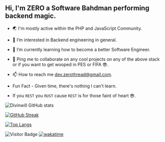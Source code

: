 ## Hi, I'm ZERO a Software Bahdman performing backend magic.

<!-- - 💻 I use: `JavaScript`, `TypeScript`,`PHP`, `Laravel`, `Lumen`, `Node JS`, `Express`, `NestJS`, `Git`, `MySQL`, `MongoDB`, `Redis`, `Apache`, `Nginx`, `PostgresSQL`, `Heroku`, `Digital Ocean`, `GitHub Actions`. -->

- 🌏 I'm mostly active within the PHP and JavaScript Community.

- 👀 I’m interested in Backend engineering in general.

- 🚀 I’m currently learning how to become a better Software Engineer.

- 🤝 Ping me to collaborate on any cool projects on any of the above stack or if you want to get wooped in PES or FIFA 😎.

- 📫 How to reach me dev.zerothread@gmail.com.

- Fun Fact - Given time, there's nothing I can't learn.

- If you `REST` you `RUST` cause `REST` is for those faint of heart 😎.

![Divinwill GitHub stats](https://github-readme-stats.vercel.app/api?username=zerothebahdman&show_icons=true&theme=algolia&count_private=true&line_height=30&hide=prs,issues,contributed,&include_all_commits=true)

 <!-- <a>
  <img align="center" src="https://github-readme-stats.vercel.app/api?username=zerothebahdman&show_icons=true&theme=algolia&count_private=true&line_height=30&hide=prs,issues,contributed&include_all_commits=true">
 </a>  -->

[![GitHub Streak](https://github-readme-streak-stats.herokuapp.com/?user=zerothebahdman&theme=algolia)](https://git.io/streak-stats)

  <!-- [![Top Langs](https://github-readme-stats.vercel.app/api/top-langs/?username=zerothebahdman&theme=algolia&hide=html,css,pug,vue,handlebars,ejs&layout=compact)](https://github.com/codewithdiv/github-readme-stats) -->

  [![Top Langs](https://github-readme-stats.vercel.app/api/top-langs/?username=zerothebahdman&hide=html,css,pug,vue,handlebars,ejs&theme=algolia&langs_count=10&layout=compact)](https://github.com/codewithdiv/github-readme-stats)

![Visitor Badge](https://visitor-badge.laobi.icu/badge?page_id=codewithdiv)
[![wakatime](https://wakatime.com/badge/user/e045c475-1441-4df4-87fa-b18630ebfa69.svg)](https://wakatime.com/@e045c475-1441-4df4-87fa-b18630ebfa69)
</p>



<!---
ZeroThread/ZeroThread is a ✨ special ✨ repository because its `README.md` (this file) appears on your GitHub profile.
You can click the Preview link to take a look at your changes.
--->
